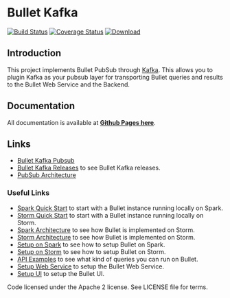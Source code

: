 # Bullet Kafka

[![Build Status](https://travis-ci.org/bullet-db/bullet-kafka.svg?branch=master)](https://travis-ci.org/bullet-db/bullet-kafka) [![Coverage Status](https://coveralls.io/repos/github/bullet-db/bullet-kafka/badge.svg?branch=master)](https://coveralls.io/github/bullet-db/bullet-kafka?branch=master) [![Download](https://api.bintray.com/packages/yahoo/maven/bullet-kafka/images/download.svg) ](https://bintray.com/yahoo/maven/bullet-kafka/_latestVersion)

## Introduction

This project implements Bullet PubSub through [Kafka](https://kafka.apache.org). This allows you to plugin Kafka as your pubsub layer for transporting Bullet queries and results to the Bullet Web Service and the Backend.

## Documentation

All documentation is available at **[Github Pages here](https://bullet-db.github.io/)**.

## Links

* [Bullet Kafka Pubsub](https://bullet-db.github.io/pubsub/kafka/) 
* [Bullet Kafka Releases](https://bullet-db.github.io/releases/#bullet-kafka) to see Bullet Kafka releases.
* [PubSub Architecture](https://bullet-db.github.io/pubsub/architecture/) 

### Useful Links

* [Spark Quick Start](https://bullet-db.github.io/quick-start/spark) to start with a Bullet instance running locally on Spark.
* [Storm Quick Start](https://bullet-db.github.io/quick-start/storm) to start with a Bullet instance running locally on Storm.
* [Spark Architecture](https://bullet-db.github.io/backend/spark-architecture/) to see how Bullet is implemented on Storm.
* [Storm Architecture](https://bullet-db.github.io/backend/storm-architecture/) to see how Bullet is implemented on Storm.
* [Setup on Spark](https://bullet-db.github.io/backend/spark-setup/) to see how to setup Bullet on Spark.
* [Setup on Storm](https://bullet-db.github.io/backend/storm-setup/) to see how to setup Bullet on Storm.
* [API Examples](https://bullet-db.github.io/ws/examples/) to see what kind of queries you can run on Bullet.
* [Setup Web Service](https://bullet-db.github.io/ws/setup/) to setup the Bullet Web Service.
* [Setup UI](https://bullet-db.github.io/ui/setup/) to setup the Bullet UI.

Code licensed under the Apache 2 license. See LICENSE file for terms.
